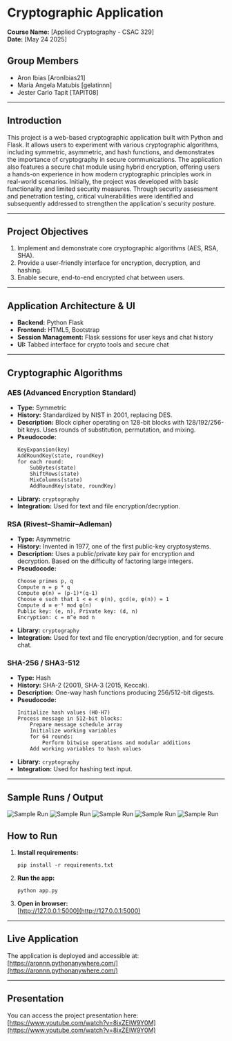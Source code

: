 # Cryptographic Application

**Course Name:** [Applied Cryptography - CSAC 329]  
**Date:** [May 24 2025]

## Group Members
- Aron Ibias                      [AronIbias21]
- Maria Angela Matubis            [gelatinnn]
- Jester Carlo Tapit              [TAPIT08]

---

## Introduction

This project is a web-based cryptographic application built with Python and Flask. It allows users to experiment with various cryptographic algorithms, including symmetric, asymmetric, and hash functions, and demonstrates the importance of cryptography in secure communications. The application also features a secure chat module using hybrid encryption, offering users a hands-on experience in how modern cryptographic principles work in real-world scenarios. Initially, the project was developed with basic functionality and limited security measures. Through security assessment and penetration testing, critical vulnerabilities were identified and subsequently addressed to strengthen the application's security posture.

---

## Project Objectives

1. Implement and demonstrate core cryptographic algorithms (AES, RSA, SHA).
2. Provide a user-friendly interface for encryption, decryption, and hashing.
3. Enable secure, end-to-end encrypted chat between users.

---

## Application Architecture & UI

- **Backend:** Python Flask
- **Frontend:** HTML5, Bootstrap
- **Session Management:** Flask sessions for user keys and chat history
- **UI:** Tabbed interface for crypto tools and secure chat

---

## Cryptographic Algorithms

### AES (Advanced Encryption Standard)
- **Type:** Symmetric
- **History:** Standardized by NIST in 2001, replacing DES.
- **Description:** Block cipher operating on 128-bit blocks with 128/192/256-bit keys. Uses rounds of substitution, permutation, and mixing.
- **Pseudocode:**
    ```
    KeyExpansion(key)
    AddRoundKey(state, roundKey)
    for each round:
        SubBytes(state)
        ShiftRows(state)
        MixColumns(state)
        AddRoundKey(state, roundKey)
    ```
- **Library:** `cryptography`
- **Integration:** Used for text and file encryption/decryption.

### RSA (Rivest–Shamir–Adleman)
- **Type:** Asymmetric
- **History:** Invented in 1977, one of the first public-key cryptosystems.
- **Description:** Uses a public/private key pair for encryption and decryption. Based on the difficulty of factoring large integers.
- **Pseudocode:**
    ```
    Choose primes p, q
    Compute n = p * q
    Compute φ(n) = (p-1)*(q-1)
    Choose e such that 1 < e < φ(n), gcd(e, φ(n)) = 1
    Compute d ≡ e⁻¹ mod φ(n)
    Public key: (e, n), Private key: (d, n)
    Encryption: c = m^e mod n
    ```
- **Library:** `cryptography`
- **Integration:** Used for text and file encryption/decryption, and for secure chat.

### SHA-256 / SHA3-512
- **Type:** Hash
- **History:** SHA-2 (2001), SHA-3 (2015, Keccak).
- **Description:** One-way hash functions producing 256/512-bit digests.
- **Pseudocode:**
    ```
    Initialize hash values (H0-H7)
    Process message in 512-bit blocks:
        Prepare message schedule array
        Initialize working variables
        for 64 rounds:
            Perform bitwise operations and modular additions
        Add working variables to hash values
    ```
- **Library:** `cryptography`
- **Integration:** Used for hashing text input.

---
## Sample Runs / Output
![Sample Run](images/sample1.png)
![Sample Run](images/sample2.png)
![Sample Run](images/sample3.png)
![Sample Run](images/sample4.png)
![Sample Run](images/sample5.png)

## How to Run

1. **Install requirements:**  
   ```
   pip install -r requirements.txt
   ```
2. **Run the app:**  
   ```
   python app.py
   ```
3. **Open in browser:**  
   [http://127.0.0.1:5000](http://127.0.0.1:5000)

---
## Live Application

The application is deployed and accessible at:  
[https://aronnn.pythonanywhere.com/](https://aronnn.pythonanywhere.com/)

---
## Presentation

You can access the project presentation here:  
[https://www.youtube.com/watch?v=8ixZEIW9Y0M](https://www.youtube.com/watch?v=8ixZEIW9Y0M)

